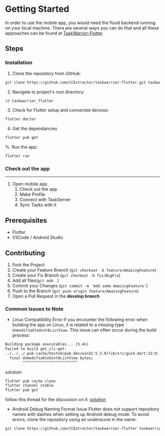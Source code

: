 <!-- CONTRIBUTING -->

<!-- GETTING STARTED -->

# Getting Started

In order to use the mobile app, you would need the flood backend running on your local machine. There are several ways
you can do that and all these approaches can be found at [TaskWarrior-Flutter](https://github.com/CCExtractor/taskwarrior-flutter/wiki)


## Steps

### Installation 
1. Clone the repository from GitHub:

```bash
git clone https://github.com/CCExtractor/taskwarrior-flutter.git taskwarrior_flutter
```

2. Navigate to project's root directory:

```bash
cd taskwarrior_flutter
```

3. Check for Flutter setup and connected devices:

```bash
flutter doctor
```

4. Get the dependancies

```bash
flutter pub get
```

%. Run the app:

```bash
flutter run
```

### Check out the app
___


1. Open mobile app
   1. Check out the app
   2. Make Profile
   3. Connect with TaskServer
   4. Sync Tasks with it


## Prerequisites

* Flutter
* VSCode / Android Studio

## Contributing

1. Fork the Project
2. Create your Feature Branch (`git checkout -b feature/AmazingFeature`)
2. Create your Fix Branch (`git checkout -b fix/BugFix`)
3. Add all files(`git add .`)
3. Commit your Changes (`git commit -m 'Add some AmazingFeature'`)
4. Push to the Branch (`git push origin feature/AmazingFeature`)
5. Open a Pull Request in the **develop branch**

### Common Issues to Note
- Linux Compatibility Error
If you encounter the following error when building the app on Linux, it is related to a missing type `UnmodifiableUint8ListView`. This issue can often occur during the build process:
```sh
Building package executables... (5.4s)
Failed to build get_cli:get:
../../../.pub-cache/hosted/pub.dev/win32-5.3.0/lib/src/guid.dart:32:9: Error: Type 'UnmodifiableUint8ListView' not found.
  final UnmodifiableUint8ListView bytes;
        ^^^^^^^^^^^^^^^^^^^^^^^^^
```
solution:
```sh
flutter pub cache clean
flutter channel stable
flutter pub get
```
follow this thread for the discussion on it: [solution](https://github.com/jonataslaw/get_cli/issues/263)

- Android Debug Naming Format Issue
Flutter does not support repository names with dashes when setting up Android debug mode. To avoid errors, clone the repository using an underscore in the name:
```sh
git clone https://github.com/CCExtractor/taskwarrior-flutter taskwarrior_flutter
```